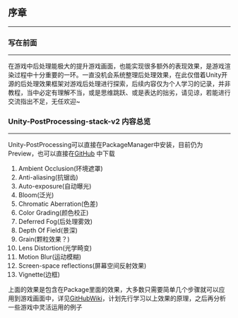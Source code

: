 ## 序章
---
### 写在前面
---
在游戏中后处理能极大的提升游戏画面，也能实现很多额外的表现效果，是游戏渲染过程中十分重要的一环。一直没机会系统整理后处理效果，在此仅借着Unity开源的后处理效果框架对游戏后处理进行探索，后续内容仅为个人学习的记录，并非教程，当中必定有理解不当，或是思维跳跃、或是表达的拙劣，请见谅，若能进行交流指出不足，无任欢迎~

### Unity-PostProcessing-stack-v2 内容总览
---
Unity-PostProcessing可以直接在PackageManager中安装，目前仍为Preview，也可以直接在[GitHub](https://github.com/Unity-Technologies/PostProcessing) 中下载

1. Ambient Occlusion(环境遮罩)
2. Anti-aliasing(抗锯齿)
3. Auto-exposure(自动曝光)
4. Bloom(泛光)
5. Chromatic Aberration(色差)
6. Color Grading(颜色校正)
7. Deferred Fog(后处理雾效)
8. Depth Of Field(景深)
9. Grain(颗粒效果？)
10. Lens Distortion(光学畸变)
11. Motion Blur(运动模糊)
12. Screen-space reflections(屏幕空间反射效果)
13. Vignette(边框)

上面的效果是包含在Package里面的效果，大多数只需要简单几个步骤就可以应用到游戏画面中，详见[GitHubWiki](https://github.com/Unity-Technologies/PostProcessing/wiki/Quick-start)，计划先行学习以上效果的原理，之后再分析一些游戏中灵活运用的例子
